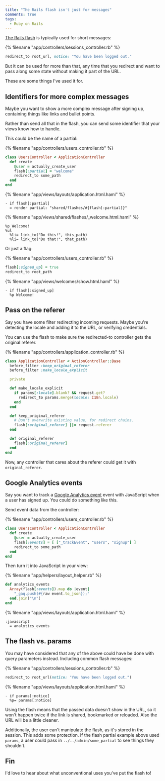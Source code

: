 ```yaml
---
title: "The Rails flash isn't just for messages"
comments: true
tags:
  - Ruby on Rails
---
```


[The Rails flash](http://guides.rubyonrails.org/action_controller_overview.html#the-flash) is typically used for short messages:

{% filename "app/controllers/sessions_controller.rb" %}
``` ruby app/controllers/sessions_controller.rb
redirect_to root_url, notice: "You have been logged out."
```

But it can be used for more than that, any time that you redirect and want to pass along some state without making it part of the URL.

These are some things I've used it for.


## Identifiers for more complex messages

Maybe you want to show a more complex message after signing up, containing things like links and bullet points.

Rather than send all that in the flash, you can send some identifier that your views know how to handle.

This could be the name of a partial:

{% filename "app/controllers/users_controller.rb" %}
``` ruby app/controllers/users_controller.rb
class UsersController < ApplicationController
  def create
    @user = actually_create_user
    flash[:partial] = "welcome"
    redirect_to some_path
  end
end
```

{% filename "app/views/layouts/application.html.haml" %}
``` haml app/views/layouts/application.html.haml
- if flash[:partial]
  = render partial: "shared/flashes/#{flash[:partial]}"
```

{% filename "app/views/shared/flashes/_welcome.html.haml" %}
``` haml app/views/shared/flashes/_welcome.html.haml
%p Welcome!
%ul
  %li= link_to("Do this!", this_path)
  %li= link_to("Do that!", that_path)
```

Or just a flag:

{% filename "app/controllers/users_controller.rb" %}
``` ruby app/controllers/users_controller.rb
flash[:signed_up] = true
redirect_to root_path
```

{% filename "app/views/welcomes/show.html.haml" %}
``` haml app/views/welcomes/show.html.haml
- if flash[:signed_up]
  %p Welcome!
```


## Pass on the referer

Say you have some filter redirecting incoming requests. Maybe you're detecting the locale and adding it to the URL, or verifying credentials.

You can use the flash to make sure the redirected-to controller gets the original referer.

{% filename "app/controllers/application_controller.rb" %}
``` ruby app/controllers/application_controller.rb
class ApplicationController < ActionController::Base
  before_filter :keep_original_referer
  before_filter :make_locale_explicit

  private

  def make_locale_explicit
    if params[:locale].blank? && request.get?
      redirect_to params.merge(locale: I18n.locale)
    end
  end

  def keep_original_referer
    # Don't overwrite existing value, for redirect chains.
    flash[:original_referer] ||= request.referer
  end

  def original_referer
    flash[:original_referer]
  end
end
```

Now, any controller that cares about the referer could get it with `original_referer`.


## Google Analytics events

Say you want to track a [Google Analytics event](https://developers.google.com/analytics/devguides/collection/gajs/eventTrackerGuide) event with JavaScript when a user has signed up.
You could do something like this.

Send event data from the controller:

{% filename "app/controllers/users_controller.rb" %}
``` ruby app/controllers/users_controller.rb
class UsersController < ApplicationController
  def create
    @user = actually_create_user
    flash[:events] = [ ["_trackEvent", "users", "signup"] ]
    redirect_to some_path
  end
end
```

Then turn it into JavaScript in your view:

{% filename "app/helpers/layout_helper.rb" %}
``` ruby app/helpers/layout_helper.rb
def analytics_events
  Array(flash[:events]).map do |event|
    "_gaq.push(#{raw event.to_json});"
  end.join("\n")
end
```

{% filename "app/views/layouts/application.html.haml" %}
``` haml app/views/layouts/application.html.haml
:javascript
  = analytics_events
```


## The flash vs. params

You may have considered that any of the above could have be done with query parameters instead. Including common flash messages:

{% filename "app/controllers/sessions_controller.rb" %}
``` ruby app/controllers/sessions_controller.rb
redirect_to root_url(notice: "You have been logged out.")
```

{% filename "app/views/layouts/application.html.haml" %}
``` haml app/views/layouts/application.html.haml
- if params[:notice]
  %p= params[:notice]
```

Using the flash means that the passed data doesn't show in the URL, so it won't happen twice if the link is shared, bookmarked or reloaded. Also the URL will be a little cleaner.

Additionally, the user can't manipulate the flash, as it's stored in the session. This adds some protection. If the flash partial example above used `params`, a user could pass in `../../admin/some_partial` to see things they shouldn't.


## Fin

I'd love to hear about what unconventional uses you've put the flash to!
